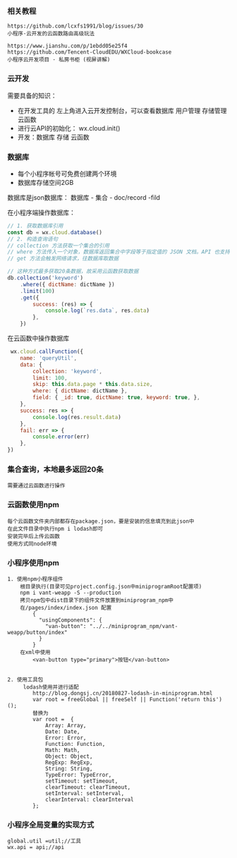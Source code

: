     
### 相关教程
    https://github.com/lcxfs1991/blog/issues/30
    小程序·云开发的云函数路由高级玩法

    https://www.jianshu.com/p/1ebdd05e25f4
    https://github.com/Tencent-CloudEDU/WXCloud-bookcase
    小程序云开发项目 · 私房书柜 (视屏讲解)

### 云开发
需要具备的知识：
* 在开发工具的 左上角进入云开发控制台，可以查看数据库 用户管理 存储管理 云函数
* 进行云API的初始化： wx.cloud.init()
* 开发：数据库 存储 云函数

### 数据库
* 每个小程序帐号可免费创建两个环境
* 数据库存储空间2GB

数据库是json数据库： 数据库 - 集合 - doc/record -fild

在小程序端操作数据库：
```js
// 1. 获取数据库引用
const db = wx.cloud.database()
// 2. 构造查询语句
// collection 方法获取一个集合的引用
// where 方法传入一个对象，数据库返回集合中字段等于指定值的 JSON 文档。API 也支持高级的查询条件（比如大于、小于、in 等），具体见文档查看支持列表
// get 方法会触发网络请求，往数据库取数据

// 这种方式最多获取20条数据，故采用云函数获取数据
db.collection('keyword')
    .where({ dictName: dictName })
    .limit(100)
    .get({
        success: (res) => {
            console.log(`res.data`, res.data)
        },
    })
```

在云函数中操作数据库
```js
 wx.cloud.callFunction({
    name: 'queryUtil',
    data: {
        collection: 'keyword',
        limit: 100,
        skip: this.data.page * this.data.size,
        where: { dictName: dictName },
        field: { _id: true, dictName: true, keyword: true, },
    },
    success: res => {
        console.log(res.result.data)
    },
    fail: err => {
        console.error(err)
    },
})
```

### 集合查询，本地最多返回20条
    需要通过云函数进行操作

### 云函数使用npm
    每个云函数文件夹内部都存在package.json，要是安装的信息填充到此json中
    在此文件目录中执行npm i lodash即可
    安装完毕后上传云函数
    使用方式同node环境

### 小程序使用npm
    1. 使用npm小程序组件
        根目录执行(目录可见project.config.json中miniprogramRoot配置项)
        npm i vant-weapp -S --production
        拷贝npm包中dist目录下的组件文件放置到miniprogram_npm中
        在/pages/index/index.json 配置 
            {
              "usingComponents": {
                "van-button": "../../miniprogram_npm/vant-weapp/button/index"
              }
            }
        在xml中使用
            <van-button type="primary">按钮</van-button>

        
    2. 使用工具包 
         lodash使用并进行适配 
            http://blog.dongsj.cn/20180827-lodash-in-miniprogram.html
            var root = freeGlobal || freeSelf || Function('return this')();
            替换为
            var root =  {
                Array: Array,
                Date: Date,
                Error: Error,
                Function: Function,
                Math: Math,
                Object: Object,
                RegExp: RegExp,
                String: String,
                TypeError: TypeError,
                setTimeout: setTimeout,
                clearTimeout: clearTimeout,
                setInterval: setInterval,
                clearInterval: clearInterval
            };



### 小程序全局变量的实现方式
    global.util =util;//工具
    wx.api = api;//api




